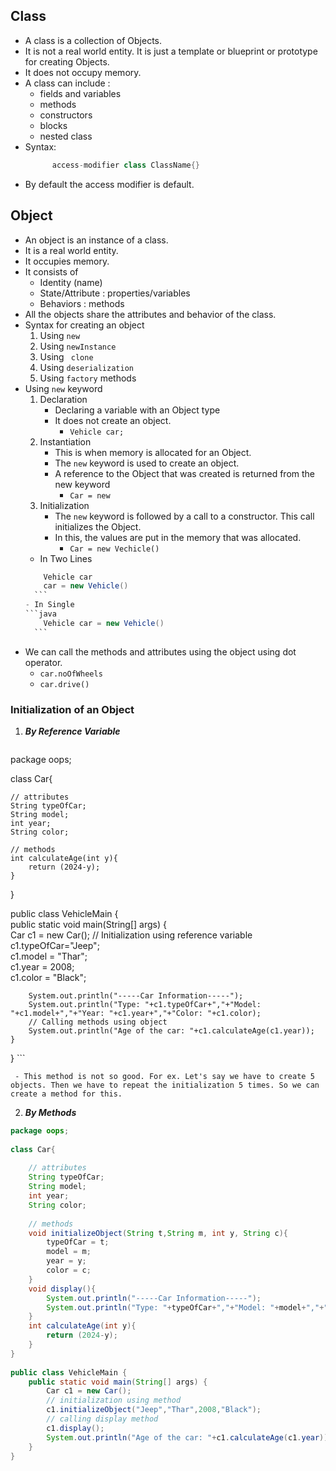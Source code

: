 ## Class
- A class is a collection of Objects.
- It is not a real world entity. It is just a template or blueprint or prototype for creating Objects.
- It does not occupy memory.
- A class can include :
	- fields and variables
	- methods
	- constructors
	- blocks
	- nested class
- Syntax:
  ```java
		access-modifier class ClassName{}  
    ```
- By default the access modifier is default.

## Object
- An object is an instance of a class.
- It is a real world entity.
- It occupies memory.
- It consists of
	- Identity (name)
	- State/Attribute : properties/variables
	- Behaviors : methods
- All the objects share the attributes and behavior of the class.
- Syntax for creating an object
	1. Using `new`
	2. Using `newInstance`
	3. Using ` clone`
	4. Using `deserialization`
	5. Using  `factory` methods
- Using `new` keyword
	1. Declaration
		- Declaring a variable with an Object type
		- It does not create an object.
			- `Vehicle car;`
	2. Instantiation
		- This is when memory is allocated for an Object.
		- The `new` keyword is used to create an object.
		- A reference to the Object that was created is returned from the new keyword
			- `Car = new`
	3. Initialization
		 - The `new` keyword is followed by a call to a constructor. This call initializes the Object.
		 - In this, the values are put in the memory that was allocated.
			 - `Car = new Vechicle()`
	- In Two Lines
	 ```java
		 Vehicle car 
		 car = new Vehicle()
	   ```
	- In Single
	 ```java
		 Vehicle car = new Vehicle()
	   ```
- We can call the methods and attributes using the object using dot operator.
	- `car.noOfWheels`
	- `car.drive()`

### Initialization of an Object
1. ***By Reference Variable***

   ```java
package oops;  

class Car{  
  
	// attributes  
	String typeOfCar;  
	String model;  
	int year;  
	String color;  
  
	// methods  
	int calculateAge(int y){  
		return (2024-y);  
	}  
}  
  
public class VehicleMain {  
	public static void main(String[] args) {  
		Car c1 = new Car();
		// Initialization using reference variable
		c1.typeOfCar="Jeep";  
		c1.model = "Thar";  
		c1.year = 2008;  
		c1.color = "Black";  
  
		System.out.println("-----Car Information-----");  
		System.out.println("Type: "+c1.typeOfCar+","+"Model: "+c1.model+","+"Year: "+c1.year+","+"Color: "+c1.color);  
		// Calling methods using object
		System.out.println("Age of the car: "+c1.calculateAge(c1.year));  
	}  
}
	 ```
	 
	 - This method is not so good. For ex. Let's say we have to create 5 objects. Then we have to repeat the initialization 5 times. So we can create a method for this.
	
2. ***By Methods***

``` java
package oops;  
  
class Car{  
  
    // attributes  
    String typeOfCar;  
    String model;  
    int year;  
    String color;  
  
    // methods  
    void initializeObject(String t,String m, int y, String c){  
        typeOfCar = t;  
        model = m;  
        year = y;  
        color = c;  
    }  
    void display(){  
        System.out.println("-----Car Information-----");  
        System.out.println("Type: "+typeOfCar+","+"Model: "+model+","+"Year: "+year+","+"Color: "+color);  
    }  
    int calculateAge(int y){  
        return (2024-y);  
    }  
}  
  
public class VehicleMain {  
    public static void main(String[] args) {  
        Car c1 = new Car();  
        // initialization using method  
        c1.initializeObject("Jeep","Thar",2008,"Black");  
        // calling display method  
        c1.display();  
        System.out.println("Age of the car: "+c1.calculateAge(c1.year));  
    }  
}
```

##